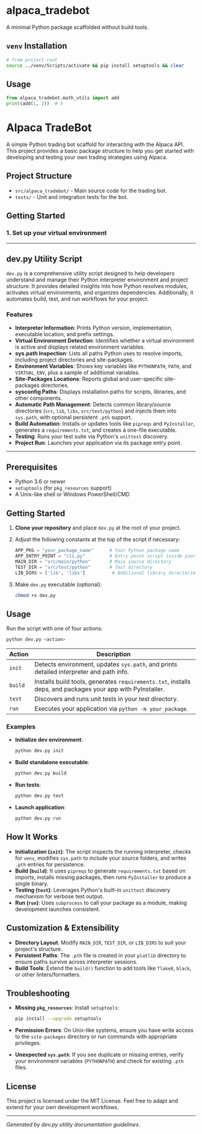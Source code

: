 # alpaca_tradebot

A minimal Python package scaffolded without build tools.

## `venv` Installation

```bash
# from project root
source ../venv/Scripts/activate && pip install setuptools && clear
```

## Usage

```python
from alpaca_tradebot.math_utils import add
print(add(1, 2))  # 3
```



# Alpaca TradeBot

A simple Python trading bot scaffold for interacting with the Alpaca API. This project provides a basic package structure to help you get started with developing and testing your own trading strategies using Alpaca.

## Project Structure

- `src/alpaca_tradebot/` - Main source code for the trading bot.
- `tests/` - Unit and integration tests for the bot.

## Getting Started

### 1. Set up your virtual environment


---

## dev.py Utility Script

`dev.py` is a comprehensive utility script designed to help developers understand and manage their Python interpreter environment and project structure. It provides detailed insights into how Python resolves modules, activates virtual environments, and organizes dependencies. Additionally, it automates build, test, and run workflows for your project.

### Features

* **Interpreter Information**: Prints Python version, implementation, executable location, and prefix settings.
* **Virtual Environment Detection**: Identifies whether a virtual environment is active and displays related environment variables.
* **sys.path Inspection**: Lists all paths Python uses to resolve imports, including project directories and site-packages.
* **Environment Variables**: Shows key variables like `PYTHONPATH`, `PATH`, and `VIRTUAL_ENV`, plus a sample of additional variables.
* **Site-Packages Locations**: Reports global and user-specific site-packages directories.
* **sysconfig Paths**: Displays installation paths for scripts, libraries, and other components.
* **Automatic Path Management**: Detects common library/source directories (`src`, `lib`, `libs`, `src/test/python`) and injects them into `sys.path`, with optional persistent `.pth` support.
* **Build Automation**: Installs or updates tools like `pipreqs` and `PyInstaller`, generates a `requirements.txt`, and creates a one-file executable.
* **Testing**: Runs your test suite via Python's `unittest` discovery.
* **Project Run**: Launches your application via its package entry point.

---

## Prerequisites

* Python 3.6 or newer
* `setuptools` (for `pkg_resources` support)
* A Unix-like shell or Windows PowerShell/CMD

## Getting Started

1. **Clone your repository** and place `dev.py` at the root of your project.
2. Adjust the following constants at the top of the script if necessary:

   ```python
   APP_PKG = "your_package_name"      # Your Python package name
   APP_ENTRY_POINT = "cli.py"         # Entry point script inside your package
   MAIN_DIR = "src/main/python"       # Main source directory
   TEST_DIR = "src/test/python"       # Test directory
   LIB_DIRS = ['lib', 'libs']          # Additional library directories
   ```
3. Make `dev.py` executable (optional):

   ```bash
   chmod +x dev.py
   ```

## Usage

Run the script with one of four actions:

```bash
python dev.py <action>
```

| Action  | Description                                                                                                |
| ------- | ---------------------------------------------------------------------------------------------------------- |
| `init`  | Detects environment, updates `sys.path`, and prints detailed interpreter and path info.                    |
| `build` | Installs build tools, generates `requirements.txt`, installs deps, and packages your app with PyInstaller. |
| `test`  | Discovers and runs unit tests in your test directory.                                                      |
| `run`   | Executes your application via `python -m your_package`.                                                    |

### Examples

* **Initialize dev environment**:

  ```bash
  python dev.py init
  ```

* **Build standalone executable**:

  ```bash
  python dev.py build
  ```

* **Run tests**:

  ```bash
  python dev.py test
  ```

* **Launch application**:

  ```bash
  python dev.py run
  ```

## How It Works

* **Initialization (`init`)**: The script inspects the running interpreter, checks for `venv`, modifies `sys.path` to include your source folders, and writes `.pth` entries for persistence.
* **Build (`build`)**: It uses `pipreqs` to generate `requirements.txt` based on imports, installs missing packages, then runs `PyInstaller` to produce a single binary.
* **Testing (`test`)**: Leverages Python's built-in `unittest` discovery mechanism for verbose test output.
* **Run (`run`)**: Uses `subprocess` to call your package as a module, making development launches consistent.

## Customization & Extensibility

* **Directory Layout**: Modify `MAIN_DIR`, `TEST_DIR`, or `LIB_DIRS` to suit your project's structure.
* **Persistent Paths**: The `.pth` file is created in your `platlib` directory to ensure paths survive across interpreter sessions.
* **Build Tools**: Extend the `build()` function to add tools like `flake8`, `black`, or other linters/formatters.

## Troubleshooting

* **Missing `pkg_resources`**: Install `setuptools`:

  ```bash
  pip install --upgrade setuptools
  ```
* **Permission Errors**: On Unix-like systems, ensure you have write access to the `site-packages` directory or run commands with appropriate privileges.
* **Unexpected `sys.path`**: If you see duplicate or missing entries, verify your environment variables (`PYTHONPATH`) and check for existing `.pth` files.

## License

This project is licensed under the MIT License. Feel free to adapt and extend for your own development workflows.

---

*Generated by dev.py utility documentation guidelines.*
